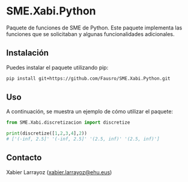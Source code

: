 # SME.Xabi.Python

Paquete de funciones de SME de Python. Este paquete implementa las funciones que se solicitaban y algunas funcionalidades adicionales.

## Instalación

Puedes instalar el paquete utilizando pip:

```bash
pip install git+https://github.com/Fausro/SME.Xabi.Python.git
```

## Uso

A continuación, se muestra un ejemplo de cómo utilizar el paquete:

```python
from SME.Xabi.discretizacion import discretize

print(discretize([1,2,3,4],2))
# ['(-inf, 2.5]' '(-inf, 2.5]' '(2.5, inf)' '(2.5, inf)']
```

## Contacto

Xabier Larrayoz (<xabier.larrayoz@ehu.eus>)
